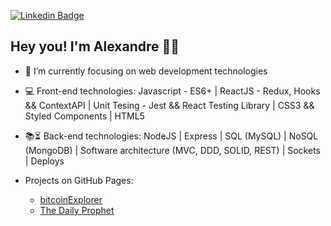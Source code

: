 [![Linkedin Badge](https://img.shields.io/badge/-LinkedIn-blue?style=flat-square&logo=Linkedin&logoColor=white&link=https://www.linkedin.com/in/alexandre-anicio/)](https://www.linkedin.com/in/alexandre-anicio/)

## Hey you! I'm Alexandre 🤘🏽


- 🌱 I’m currently focusing on web development technologies
- :computer: Front-end technologies: Javascript - ES6+ | ReactJS - Redux, Hooks && ContextAPI | Unit Tesing - Jest && React Testing Library | CSS3 && Styled Components | HTML5
- :books::hourglass_flowing_sand: Back-end technologies: NodeJS | Express | SQL (MySQL) | NoSQL (MongoDB) | Software architecture (MVC, DDD, SOLID, REST) | Sockets | Deploys

- Projects on GitHub Pages: 
  - [bitcoinExplorer](https://bit.ly/bitcoin-explorer)
  - [The Daily Prophet](https://anicioalexandre.github.io/daily-prophet-project/)
